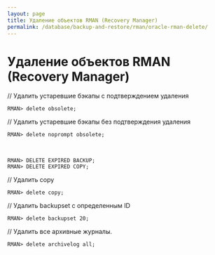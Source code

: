 ```yaml
---
layout: page
title: Удаление объектов RMAN (Recovery Manager)
permalink: /database/backup-and-restore/rman/oracle-rman-delete/
---
```



# Удаление объектов RMAN (Recovery Manager)


// Удалить устаревшие бэкапы с подтверждением удаления

    RMAN> delete obsolete;

// Удалить устаревшие бэкапы без подтверждения удаления

    RMAN> delete noprompt obsolete;

<br/>

    RMAN> DELETE EXPIRED BACKUP;
    RMAN> DELETE EXPIRED COPY;

// Удалить copy

    RMAN> delete copy;

// Удалить backupset с определенным ID

    RMAN> delete backupset 20;


// Удалить все архивные журналы.

    RMAN> delete archivelog all;
